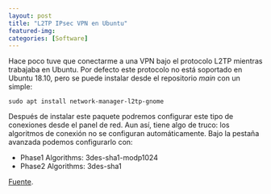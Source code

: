 ```yaml
---
layout: post
title: "L2TP IPsec VPN en Ubuntu"
featured-img:
categories: [Software]
---
```


Hace poco tuve que conectarme a una VPN bajo el protocolo L2TP mientras trabajaba en Ubuntu. Por defecto este protocolo no está soportado en Ubuntu 18.10, pero se puede instalar desde el repositorio _main_ con un simple:

```
sudo apt install network-manager-l2tp-gnome
```

Después de instalar este paquete podremos configurar este tipo de conexiones desde el panel de red. Aun así, tiene algo de truco: los algoritmos de conexión no se configuran automáticamente. Bajo la pestaña avanzada podemos configurarlo con:

 - Phase1 Algorithms: 3des-sha1-modp1024
 - Phase2 Algorithms: 3des-sha1

[Fuente](https://blog.valerauko.net/2018/05/19/ubuntu-18-04-l2tp-ipsec-vpn/).
